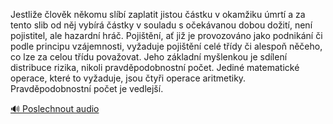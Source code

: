 
Jestliže člověk někomu slíbí zaplatit jistou částku v okamžiku úmrtí a za tento slib od něj vybírá částky v souladu s očekávanou dobou dožití, není pojistitel, ale hazardní hráč. Pojištění, ať již je provozováno jako podnikání či podle principu vzájemnosti, vyžaduje pojištění celé třídy či alespoň něčeho, co lze za celou třídu považovat. Jeho základní myšlenkou je sdílení distribuce rizika, nikoli pravděpodobnostní počet. Jediné matematické operace, které to vyžaduje, jsou čtyři operace aritmetiky. Pravděpodobnostní počet je vedlejší.

[🔊 Poslechnout audio](/data/7-paragraphs/audio/chapter_29/para_003-Jestlie-lovk-nkomu-slb-zaplatit-jistou-stk.mp3)
